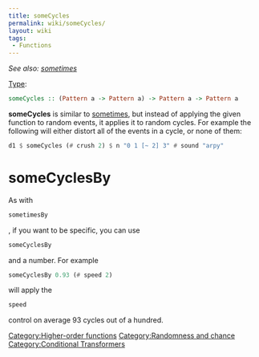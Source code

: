 ```yaml
---
title: someCycles
permalink: wiki/someCycles/
layout: wiki
tags:
 - Functions
---
```


*See also: [sometimes](sometimes "wikilink")*

[Type](/wiki/Type_signature "wikilink"):

``` haskell
someCycles :: (Pattern a -> Pattern a) -> Pattern a -> Pattern a
```

**someCycles** is similar to [sometimes](sometimes "wikilink"), but
instead of applying the given function to random events, it applies it
to random cycles. For example the following will either distort all of
the events in a cycle, or none of them:

``` haskell
d1 $ someCycles (# crush 2) $ n "0 1 [~ 2] 3" # sound "arpy"
```

# someCyclesBy

As with

``` haskell
sometimesBy
```

, if you want to be specific, you can use

``` haskell
someCyclesBy
```

and a number. For example

``` haskell
someCyclesBy 0.93 (# speed 2)
```

will apply the

``` haskell
speed
```

control on average 93 cycles out of a hundred.

[Category:Higher-order
functions](/wiki/Category:Higher-order_functions "wikilink")
[Category:Randomness and
chance](/wiki/Category:Randomness_and_chance "wikilink") [Category:Conditional
Transformers](/wiki/Category:Conditional_Transformers "wikilink")
